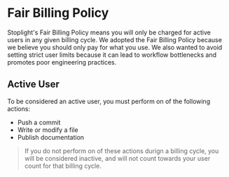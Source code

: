 # Fair Billing Policy 

Stoplight's Fair Billing Policy means you will only be charged for active users in any given billing cycle. We adopted the Fair Billing Policy because we believe you should only pay for what you use. We also wanted to avoid setting strict user limits because it can lead to workflow bottlenecks and promotes poor engineering practices. 

## Active User 
To be considered an active user, you must perform on of the following actions: 
- Push a commit 
- Write or modify a file 
- Publish documentation 

> If you do not perform on of these actions durign a billing cycle, you will be considered inactive, and will not count towards your user count for that billing cycle. 
